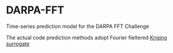 # DARPA-FFT

Time-series prediction model for the DARPA FFT Challenge 

The actual code prediction methods adopt Fourier fieltered [Kriging surrogate](https://buildmedia.readthedocs.org/media/pdf/pykrige/latest/pykrige.pdf)
